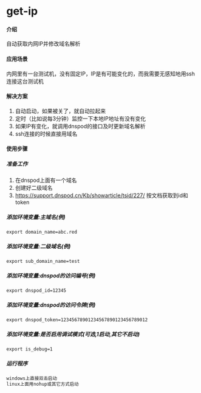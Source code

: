 # get-ip

#### 介绍
自动获取内网IP并修改域名解析

#### 应用场景
内网里有一台测试机，没有固定IP，IP是有可能变化的，而我需要无感知地用ssh连接这台测试机

#### 解决方案
1. 自动启动，如果被关了，就自动拉起来
2. 定时（比如说每3分钟）监控一下本地IP地址有没有变化
3. 如果IP有变化，就调用dnspod的接口及时更新域名解析
4. ssh连接的时候直接用域名

#### 使用步骤

##### 准备工作
1. 在dnspod上面有一个域名
2. 创建好二级域名
3. <https://support.dnspod.cn/Kb/showarticle/tsid/227/> 按文档获取到id和token

##### 添加环境变量:主域名(例)
```shell
export domain_name=abc.red
```
##### 添加环境变量:二级域名(例)
```shell
export sub_domain_name=test
```
##### 添加环境变量:dnspod的访问编号(例)
```shell
export dnspod_id=12345
```
##### 添加环境变量:dnspod的访问令牌(例)
```shell
export dnspod_token=12345678901234567890123456789012
```
##### 添加环境变量:是否启用调试模式(可选,1启动,其它不启动)
```shell
export is_debug=1
```
##### 运行程序
```go
windows上直接双击启动
linux上面用nohup或其它方式启动
```

